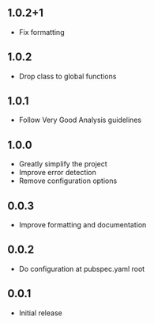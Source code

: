 ## 1.0.2+1

* Fix formatting

## 1.0.2

* Drop class to global functions

## 1.0.1

* Follow Very Good Analysis guidelines

## 1.0.0

* Greatly simplify the project
* Improve error detection
* Remove configuration options

## 0.0.3

* Improve formatting and documentation

## 0.0.2

* Do configuration at pubspec.yaml root

## 0.0.1

* Initial release
